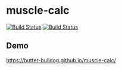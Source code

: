 # muscle-calc

[![Build Status](https://api.travis-ci.org/FumiakiSaito/muscle-calc.svg?branch=master)](https://api.travis-ci.org/FumiakiSaito/muscle-calc.svg?branch=master)
[![Build Status](https://github.com/FumiakiSaito/muscle-calc/workflows/build/badge.svg?branch=master)](https://github.com/FumiakiSaito/muscle-calc/workflows/build/badge.svg?branch=master)

## Demo

https://butter-bulldog.github.io/muscle-calc/

